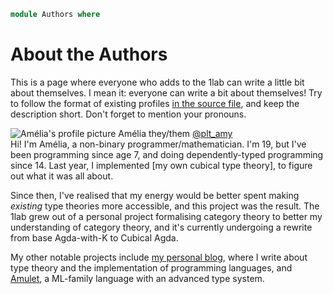```agda
module Authors where
```

# About the Authors

This is a page where everyone who adds to the 1lab can write a little
bit about themselves. I mean it: everyone can write a bit about
themselves! Try to follow the format of existing profiles [in the source
file], and keep the description short. Don't forget to mention your
pronouns.

[in the source file]: https://gitlab.com/plt_amy/cubical-1lab/-/blob/main/src/Authors.lagda.md

<!-- KEEP THIS SVG HERE -->

<svg width="0" height="0">
  <clipPath id="squircle" clipPathUnits="objectBoundingBox">
    <path
      fill="red"
      stroke="none"
      d="M 0,0.5 C 0,0 0,0 0.5,0 S 1,0 1,0.5 1,1 0.5,1 0,1 0,0.5"
    />
  </clipPath>
</svg>

<!-- ALTERNATE pfp-left AND pfp-right CLASSES FOR EACH PROFILE -->

<div class="profile pfp-left">
<div class="profile-pfp">
<img alt="Amélia's profile picture" src="/static/pfps/amelia.png" />
<span class="profile-name">Amélia</span>
<span class="profile-pronouns">they/them</span>
<span><a href="https://twitter.com/plt_amy">@plt_amy</a></span>
</div>

<div class="profile-profile">
Hi! I'm Amélia, a non-binary programmer/mathematician. I'm 19, but I've
been programming since age 7, and doing dependently-typed programming
since 14. Last year, I implemented [my own cubical type theory], to
figure out what it was all about.

Since then, I've realised that my energy would be better spent making
_existing_ type theories more accessible, and this project was the
result. The 1lab grew out of a personal project formalising category
theory to better my understanding of category theory, and it's currently
undergoing a rewrite from base Agda-with-K to Cubical Agda.

[my own cubical type theory]: https://git.amelia.how/amelia/cubical

My other notable projects include [my personal blog], where I write
about type theory and the implementation of programming languages, and
[Amulet], a ML-family language with an advanced type system.

[my personal blog]: https://amelia.how
[Amulet]: https://amulet.works
</div>
</div>
